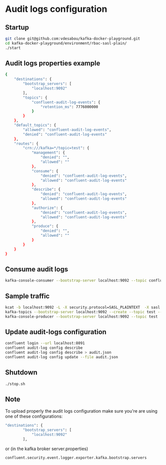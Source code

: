 # Audit logs configuration

## Startup

```bash
git clone git@github.com:vdesabou/kafka-docker-playground.git 
cd kafka-docker-playground/environment/rbac-sasl-plain/
./start
```

## Audit logs properties example

```bash
{
    "destinations": {
        "bootstrap_servers": [
            "localhost:9092"
        ],
        "topics": {
            "confluent-audit-log-events": {
                "retention_ms": 7776000000
            }
        }
    },
    "default_topics": {
        "allowed": "confluent-audit-log-events",
        "denied": "confluent-audit-log-events"
    },
    "routes": {
        "crn:///kafka=*/topic=test": {
            "management": {
                "denied": "",
                "allowed": ""
            },
            "consume": {
                "denied": "confluent-audit-log-events",
                "allowed": "confluent-audit-log-events"
            },
            "describe": {
                "denied": "confluent-audit-log-events",
                "allowed": "confluent-audit-log-events"
            },
            "authorize": {
                "denied": "confluent-audit-log-events",
                "allowed": "confluent-audit-log-events"
            },
            "produce": {
                "denied": "",
                "allowed": ""
            }
        }
    }
}
```

## Consume audit logs

```bash
kafka-console-consumer --bootstrap-server localhost:9092 --topic confluent-audit-log-events --from-beginning --consumer.config ./scripts/security/client_sasl_plain.config
```

## Sample traffic

```bash
kcat -b localhost:9092 -L -X security.protocol=SASL_PLAINTEXT  -X sasl.username=admin -X sasl.password=admin-secret -X sasl.mechanisms=PLAIN
kafka-topics --bootstrap-server localhost:9092 --create --topic test --command-config ./scripts/security/client_sasl_plain.config
kafka-console-producer --bootstrap-server localhost:9092 --topic test  --producer.config ./scripts/security/client_sasl_plain.config
```

## Update audit-logs configuration 

```bash
confluent login --url localhost:8091
confluent audit-log config describe
confluent audit-log config describe > audit.json
confluent audit-log config update --file audit.json
```

## Shutdown

```bash
./stop.sh
```

## Note

To upload properly the audit logs configuration make sure you're are using one of these configurations:

```bash
"destinations": {
        "bootstrap_servers": [
            "localhost:9092"
        ],
```

or (in the kafka broker server.properties)

```bash
confluent.security.event.logger.exporter.kafka.bootstrap.servers
```